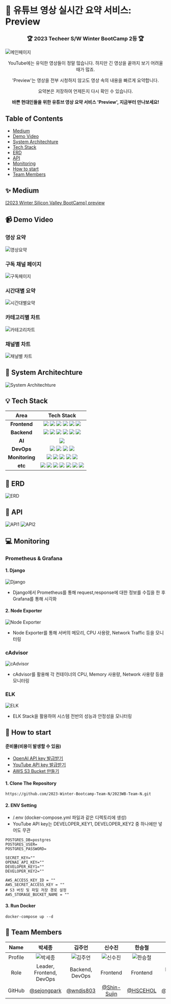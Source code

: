 # 📌 유튜브 영상 실시간 요약 서비스: Preview
### <p align = center>🏆 2023 Techeer S/W Winter BootCamp 2등 🏆<p>
![메인페이지](https://github.com/2023-Winter-Bootcamp-Team-N/2023WB-Team-N/assets/154861396/c8e2f759-3129-4bf0-be7c-561c6226eb75)
<div align="center">

YouTube에는 유익한 영상들이 정말 많습니다. 하지만 긴 영상을 끝까지 보기 어려울 때가 많죠.     

'Preview'는 영상을 전부 시청하지 않고도 영상 속의 내용을 빠르게 요약합니다.    

요약본은 저장하여 언제든지 다시 확인 수 있습니다.   
  
**바쁜 현대인들을 위한 유튜브 영상 요약 서비스 'Preview', 지금부터 만나보세요!**
</div>

## Table of Contents
* [Medium](#-medium)
* [Demo Video](#-demo-video)
* [System Architechture](#-system-architechture)
* [Tech Stack](#-tech-stack)
* [ERD](#-erd)
* [API](#-api)
* [Monitoring](#-monitoring)
* [How to start](#-how-to-start)
* [Team Members](#-team-members)

## ✨ Medium
[[2023 Winter Silicon Valley BootCamp] preview](https://medium.com/@wndjs803/2023-winter-silicon-valley-bootcamp-preview-16a19066ddb5)

## 📹 Demo Video
### 영상 요약
![영상요약](https://github.com/2023-Winter-Bootcamp-Team-N/2023WB-Team-N/assets/154861396/7138dce1-e181-4c0e-85e3-5d4f9bb81637)

### 구독 채널 페이지
![구독페이지](https://github.com/2023-Winter-Bootcamp-Team-N/2023WB-Team-N/assets/154861396/3b0e74ba-38f2-4252-ba94-10224737c07c)

### 시간대별 요약
![시간대별요약](https://github.com/2023-Winter-Bootcamp-Team-N/2023WB-Team-N/assets/154861396/82cdd29e-ad97-45dc-a2a9-9373dfd9fbda)

### 카테고리별 차트
![카테고리차트](https://github.com/2023-Winter-Bootcamp-Team-N/2023WB-Team-N/assets/154861396/c36d2b1d-0644-49fc-bf7b-9459cad74646)

### 채널별 차트
![채널별 차트](https://github.com/2023-Winter-Bootcamp-Team-N/2023WB-Team-N/assets/154861396/c1adf2f5-bee9-400e-8608-187d9d4a8978)

## 🐋 System Architechture
![System Architechture](https://github.com/2023-Winter-Bootcamp-Team-N/2023WB-Team-N/assets/154861396/eebc2de7-b24a-4d0d-aced-97c4574c399f)

## 💡 Tech Stack
|Area|Tech Stack|
|:---:|:---:|
|<b>Frontend</b>|<img src="https://img.shields.io/badge/react-61DAFB?style=for-the-badge&logo=react&logoColor=black"> <img src="https://img.shields.io/badge/typescript-%23007ACC.svg?style=for-the-badge&logo=typescript&logoColor=white"> <img src="https://img.shields.io/badge/vite-%23646CFF.svg?style=for-the-badge&logo=vite&logoColor=white"> <img src="https://img.shields.io/badge/Tailwind CSS-06B6D4?style=for-the-badge&logo=Tailwind CSS&logoColor=white"> <img src="https://img.shields.io/badge/ESLint-4B32C3?style=for-the-badge&logo=ESLint&logoColor=white"> <img src="https://img.shields.io/badge/Prettier-FFCC00?style=for-the-badge&logo=prettier&logoColor=white">|
|<b>Backend</b>|<img src="https://img.shields.io/badge/django-%23092E20.svg?style=for-the-badge&logo=django&logoColor=white"> <img src="https://img.shields.io/badge/DJANGO-REST-ff1709?style=for-the-badge&logo=django&logoColor=white&color=ff1709&labelColor=gray"> <img src="https://img.shields.io/badge/Amazon%20S3-569A31?style=for-the-badge&logo=Amazon%20S3&logoColor=white"> <img src="https://img.shields.io/badge/postgresql-%23316192.svg?style=for-the-badge&logo=postgresql&logoColor=white"> <img src="https://img.shields.io/badge/Rabbitmq-FF6600?style=for-the-badge&logo=rabbitmq&logoColor=white"> <img src="https://img.shields.io/badge/celery-%23a9cc54.svg?style=for-the-badge&logo=celery&logoColor=ddf4a4">|
|<b>AI</b>|<img src="https://img.shields.io/badge/chatGPT-74aa9c?style=for-the-badge&logo=openai&logoColor=white">|
|<b>DevOps</b>|<img src="https://img.shields.io/badge/docker-2496ED?style=for-the-badge&logo=docker&logoColor=white"> <img src="https://img.shields.io/badge/nginx-%23009639.svg?style=for-the-badge&logo=nginx&logoColor=white"> <img src="https://img.shields.io/badge/Amazon_AWS-FF9900?style=for-the-badge&logo=amazonaws&logoColor=white"> <img src="https://img.shields.io/badge/Github Actions-2088FF?style=for-the-badge&logo=Github Actions&logoColor=white">|
|<b>Monitoring</b>|<img src="https://img.shields.io/badge/Prometheus-E6522C?style=for-the-badge&logo=Prometheus&logoColor=white"> <img src="https://img.shields.io/badge/grafana-%23F46800.svg?style=for-the-badge&logo=grafana&logoColor=white"> <img src="https://img.shields.io/badge/elastic stack-005571?style=for-the-badge&logo=elasticstack&logoColor=white"> <img src="https://img.shields.io/badge/cadvisor-2196F3?style=for-the-badge&logo=cadvisor&logoColor=white"> <img src="https://img.shields.io/badge/Node Exporter-4CAF50?style=for-the-badge&logo=Node Exporter&logoColor=white">|
|<b>etc</b>|<img src="https://img.shields.io/badge/github-181717?style=for-the-badge&logo=github&logoColor=white"> <img src="https://img.shields.io/badge/Slack-4A154B?style=for-the-badge&logo=slack&logoColor=white"> <img src="https://img.shields.io/badge/Notion-000000?style=for-the-badge&logo=notion&logoColor=white"> <img src="https://img.shields.io/badge/Postman-FF6C37?style=for-the-badge&logo=postman&logoColor=white"> <img src="https://img.shields.io/badge/-Swagger-%23Clojure?style=for-the-badge&logo=swagger&logoColor=white"> <img src="https://img.shields.io/badge/figma-%23F24E1E.svg?style=for-the-badge&logo=figma&logoColor=white"> <img src="https://img.shields.io/badge/Visual%20Studio%20Code-0078d7.svg?style=for-the-badge&logo=visual-studio-code&logoColor=white">|

## 💾 ERD
![ERD](https://github.com/2023-Winter-Bootcamp-Team-N/2023WB-Team-N/assets/154861396/6543243b-eca0-4feb-a1ba-abd8b3f73f82)

## 🔑 API
![API1](https://github.com/2023-Winter-Bootcamp-Team-N/2023WB-Team-N/assets/154861396/a7b471fa-29d3-4936-864b-9d184bd395a5) ![API2](https://github.com/2023-Winter-Bootcamp-Team-N/2023WB-Team-N/assets/154861396/01d26133-59ff-4c50-90b4-9c12a191e4e4)

## 💻 Monitoring
### Prometheus & Grafana
#### 1. Django
![Django](https://github.com/2023-Winter-Bootcamp-Team-N/2023WB-Team-N/assets/154861396/bb11b8ce-a8df-4a04-83c6-cc014c3152cd)
* Django에서 Prometheus를 통해 request,response에 대한 정보를 수집을 한 후 Grafana를 통해 시각화

#### 2. Node Exporter
![Node Exporter](https://github.com/2023-Winter-Bootcamp-Team-N/2023WB-Team-N/assets/154861396/8b3d8812-fde3-47f1-9043-3b6839f0bf55)
* Node Exporter를 통해 서버의 메모리, CPU 사용량, Network Traffic 등을 모니터링

### cAdvisor
![cAdvisor](https://github.com/2023-Winter-Bootcamp-Team-N/2023WB-Team-N/assets/154861396/f4bcb112-6909-45d5-a468-cc98d346c4fd)
* cAdvisor를 활용해 각 컨테이너의 CPU, Memory 사용량, Network 사용량 등을 모니터링

### ELK
![ELK](https://github.com/2023-Winter-Bootcamp-Team-N/2023WB-Team-N/assets/154861396/6c9059aa-0c22-446f-b627-826dff7dd194)
* ELK Stack을 활용하여 시스템 전반의 성능과 안정성을 모니터링

## 🚀 How to start
#### 준비물(비용이 발생할 수 있음)
* [OpenAI API key 발급받기](https://platform.openai.com/)
* [YouTube API key 발급받기](https://console.cloud.google.com/apis/library/youtube.googleapis.com?hl=ko&project=nifty-inn-410713)
* [AWS S3 Bucket 만들기](https://aws.amazon.com/ko/s3/getting-started/)
#### 1. Clone The Repository
```
https://github.com/2023-Winter-Bootcamp-Team-N/2023WB-Team-N.git
```
#### 2. ENV Setting
* /.env (docker-compose.yml 파일과 같은 디렉토리에 생성)
* YouTube API key는 DEVELOPER_KEY1, DEVELOPER_KEY2 중 하나에만 넣어도 무관
```
POSTGRES_DB=postgres
POSTGRES_USER=
POSTGRES_PASSWORD=

SECRET_KEY=""
OPENAI_API_KEY=""
DEVELOPER_KEY1=""
DEVELOPER_KEY2=""

AWS_ACCESS_KEY_ID = ""
AWS_SECRET_ACCESS_KEY = ""
# S3 버킷 및 파일 저장 경로 설정
AWS_STORAGE_BUCKET_NAME = ""
```
#### 3. Run Docker
```
docker-compose up --d
```

## 👥 Team Members
|Name|박세종|김주언|신수진|한승철|최지혜|최수하|
|:---:|:---:|:---:|:---:|:---:|:---:|:---:|
|Profile|![박세종](https://github.com/sejongpark.png)|![김주언](https://github.com/wndjs803.png)|![신수진](https://github.com/Shin-Sujin.png)|![한승철](https://github.com/HSCEHOL.png)|![최지혜](https://github.com/jihye1006.png)|![최수하](https://github.com/suha0523.png)|
|Role|Leader, Frontend, DevOps|Backend, DevOps|Frontend|Frontend|Backend, DevOps|Backend, DevOps|
|GitHub|[@sejongpark](https://github.com/sejongpark)|[@wndjs803](https://github.com/wndjs803)|[@Shin-Sujin](https://github.com/Shin-Sujin)|[@HSCEHOL](https://github.com/HSCEHOL)|[@jihye1006](https://github.com/jihye1006)|[@suhach0523](https://github.com/suhach0523)|

